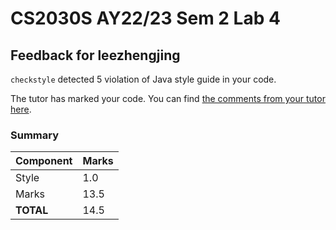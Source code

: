 # CS2030S AY22/23 Sem 2 Lab 4
## Feedback for leezhengjing
`checkstyle` detected 5 violation of Java style guide in your code.

The tutor has marked your code. You can find [the comments from your tutor here](https://www.github.com/nus-cs2030s-2223-s2/lab4-leezhengjing/commit/e579a6bb3a160f4eca93770a9149b0dd64c9ab61).
### Summary

| Component | Marks |
|-----------|-------|
| Style | 1.0 |
| Marks | 13.5 |
| **TOTAL** | 14.5 |
